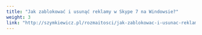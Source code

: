 ```yaml
---
title: "Jak zablokować i usunąć reklamy w Skype 7 na Windowsie?"
weight: 3
link: "http://szymkiewicz.pl/rozmaitosci/jak-zablokowac-i-usunac-reklamy-w-skypeie/"
---
```

